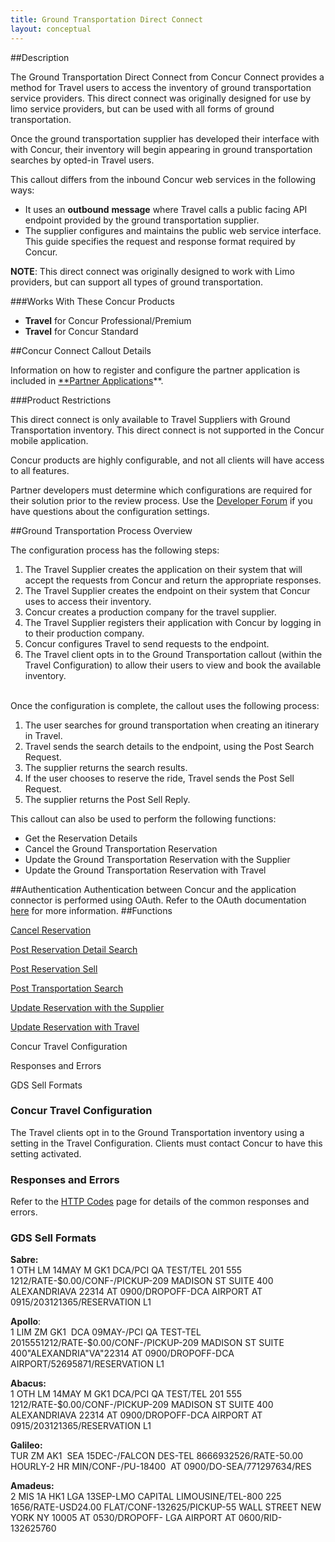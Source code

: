 ```yaml
---
title: Ground Transportation Direct Connect 
layout: conceptual
---
```







##Description


The Ground Transportation Direct Connect from Concur Connect provides a method for Travel users to access the inventory of ground transportation service providers. This direct connect was originally designed for use by limo service providers, but can be used with all forms of ground transportation.

Once the ground transportation supplier has developed their interface with with Concur, their inventory will begin appearing in ground transportation searches by opted-in Travel users.

This callout differs from the inbound Concur web services in the following ways:

* It uses an **outbound** **message** where Travel calls a public facing API endpoint provided by the ground transportation supplier.
* The supplier configures and maintains the public web service interface. This guide specifies the request and response format required by Concur.

**NOTE**: This direct connect was originally designed to work with Limo providers, but can support all types of ground transportation.


###Works With These Concur Products 
* **Travel** for Concur Professional/Premium
* **Travel** for Concur Standard

##Concur Connect Callout Details

Information on how to register and configure the partner application is included in [**Partner Applications][1]**.


###Product Restrictions

This direct connect is only available to Travel Suppliers with Ground Transportation inventory. This direct connect is not supported in the Concur mobile application.

Concur products are highly configurable, and not all clients will have access to all features.

Partner developers must determine which configurations are required for their solution prior to the review process. Use the [Developer Forum][2] if you have questions about the configuration settings.

##Ground Transportation Process Overview 

The configuration process has the following steps:

1. The Travel Supplier creates the application on their system that will accept the requests from Concur and return the appropriate responses.
2. The Travel Supplier creates the endpoint on their system that Concur uses to access their inventory.
3. Concur creates a production company for the travel supplier.
4. The Travel Supplier registers their application with Concur by logging in to their production company.
5. Concur configures Travel to send requests to the endpoint.
6. The Travel client opts in to the Ground Transportation callout (within the Travel Configuration) to allow their users to view and book the available inventory.  
 

Once the configuration is complete, the callout uses the following process:

1. The user searches for ground transportation when creating an itinerary in Travel.
2. Travel sends the search details to the endpoint, using the Post Search Request.
3. The supplier returns the search results.
4. If the user chooses to reserve the ride, Travel sends the Post Sell Request.
5. The supplier returns the Post Sell Reply.

This callout can also be used to perform the following functions:

* Get the Reservation Details
* Cancel the Ground Transportation Reservation
* Update the Ground Transportation Reservation with the Supplier
* Update the Ground Transportation Reservation with Travel

##Authentication
Authentication between Concur and the application connector is performed using OAuth. Refer to the OAuth documentation [here][3] for more information.
##Functions

[Cancel Reservation][4]

[Post Reservation Detail Search][5]

[Post Reservation Sell][6]

[Post Transportation Search][7]

[Update Reservation with the Supplier][8]

[Update Reservation with Travel][9]

Concur Travel Configuration

Responses and Errors

GDS Sell Formats

###  Concur Travel Configuration

The Travel clients opt in to the Ground Transportation inventory using a setting in the Travel Configuration. Clients must contact Concur to have this setting activated.

###  Responses and Errors

Refer to the [HTTP Codes][10] page for details of the common responses and errors.

###  GDS Sell Formats

**Sabre:**  
1 OTH LM 14MAY M GK1 DCA/PCI QA TEST/TEL 201 555 1212/RATE-$0.00/CONF-/PICKUP-209 MADISON ST SUITE 400 ALEXANDRIAVA 22314 AT 0900/DROPOFF-DCA AIRPORT AT 0915/203121365/RESERVATION L1

**Apollo**:  
1 LIM ZM GK1  DCA 09MAY-/PCI QA TEST-TEL 2015551212/RATE-$0.00/CONF-/PICKUP-209 MADISON ST SUITE 400"ALEXANDRIA"VA"22314 AT 0900/DROPOFF-DCA AIRPORT/52695871/RESERVATION L1

**Abacus:**  
1 OTH LM 14MAY M GK1 DCA/PCI QA TEST/TEL 201 555 1212/RATE-$0.00/CONF-/PICKUP-209 MADISON ST SUITE 400 ALEXANDRIAVA 22314 AT 0900/DROPOFF-DCA AIRPORT AT 0915/203121365/RESERVATION L1

**Galileo:**  
TUR ZM AK1  SEA 15DEC-/FALCON DES-TEL 8666932526/RATE-50.00 HOURLY-2 HR MIN/CONF-/PU-18400  AT 0900/DO-SEA/771297634/RES

**Amadeus:**  
2 MIS 1A HK1 LGA 13SEP-LMO CAPITAL LIMOUSINE/TEL-800 225 1656/RATE-USD24.00 FLAT/CONF-132625/PICKUP-55 WALL STREET NEW YORK NY 10005 AT 0530/DROPOFF- LGA AIRPORT AT 0600/RID-132625760

  


[1]: https://developer.concur.com/overview/partner-applications
[2]: https://developer.concur.com/forums/concur-connect
[3]: https://developer.concur.com/oauth-20
[4]: https://developer.concur.com/direct-connects/ground-transportation/cancel-reservation
[5]: https://developer.concur.com/direct-connects/ground-transportation/post-reservation-detail-search
[6]: https://developer.concur.com/direct-connects/ground-transportation/post-reservation-sell
[7]: https://developer.concur.com/direct-connects/ground-transportation/post-transportation-search
[8]: https://developer.concur.com/direct-connects/ground-transportation/update-reservation-supplier
[9]: https://developer.concur.com/direct-connects/ground-transportation/update-reservation-travel
[10]: https://developer.concur.com/reference/http-codes
